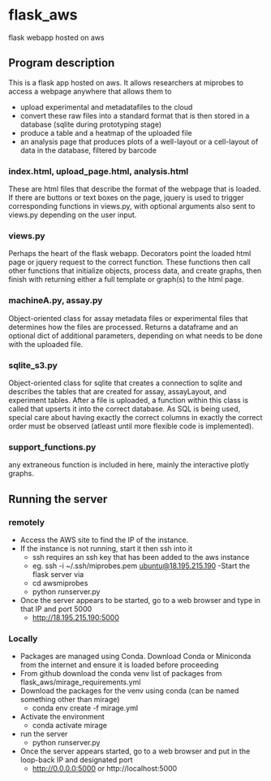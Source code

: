 # flask_aws
flask webapp hosted on aws

## Program description

This is a flask app hosted on aws. It allows researchers at miprobes to access a webpage anywhere that allows them to

 - upload experimental and metadatafiles to the cloud
 - convert these raw files into a standard format that is then stored in a database (sqlite during prototyping stage)
 - produce a table and a heatmap of the uploaded file
 - an analysis page that produces plots of a well-layout or a cell-layout of data in the database, filtered by barcode

### index.html, upload_page.html, analysis.html

These are html files that describe the format of the webpage that is loaded.
If there are buttons or text boxes on the page, jquery is used to trigger corresponding
functions in views.py, with optional arguments also sent to views.py depending on the user input.

### views.py

Perhaps the heart of the flask webapp. Decorators point the loaded html page or jquery request to the correct function. These functions then call other functions that initialize objects, process data, and create graphs, then finish with returning either a full template or graph(s) to the html page.

### machineA.py, assay.py

Object-oriented class for assay metadata files or experimental files that determines how the files are processed. Returns a dataframe and an optional dict of additional parameters, depending on what needs to be done with the uploaded file.

### sqlite_s3.py

Object-oriented class for sqlite that creates a connection to sqlite and describes the tables that are created for assay, assayLayout, and experiment tables. After a file is uploaded, a function within this class is called that upserts it into the correct database. As SQL is being used, special care about having exactly the correct columns in exactly the correct order must be observed (atleast until more flexible code is implemented).

### support_functions.py

any extraneous function is included in here, mainly the interactive plotly graphs.


## Running the server

### remotely

 - Access the AWS site to find the IP of the instance.
 - If the instance is not running, start it then ssh into it
   - ssh requires an ssh key that has been added to the aws instance
   - eg. ssh -i ~/.ssh/miprobes.pem ubuntu@18.195.215.190
 -Start the flask server via
   - cd awsmiprobes
   - python runserver.py
 - Once the server appears to be started, go to a web browser and type
   in that IP and port 5000
   - http://18.195.215.190:5000
   
### Locally
 - Packages are managed using Conda. Download Conda or Miniconda from the internet 
   and ensure it is loaded before proceeding
 - From github download the conda venv list of packages from flask_aws/mirage_requirements.yml 
 - Download the packages for the venv using conda (can be named something other than mirage)
   - conda env create -f mirage.yml 
 - Activate the environment
   - conda activate mirage
 - run the server
   - python runserver.py
 - Once the server appears started, go to a web browser and put in the loop-back IP and 
   designated port
   - http://0.0.0.0:5000 or http://localhost:5000
 

